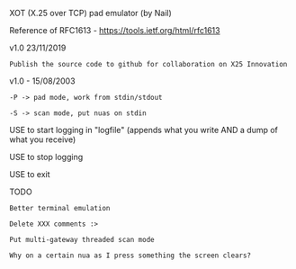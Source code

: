 XOT (X.25 over TCP) pad emulator (by Nail)

Reference of RFC1613 - https://tools.ietf.org/html/rfc1613

v1.0   23/11/2019

	Publish the source code to github for collaboration on X25 Innovation

v1.0 - 15/08/2003

	-P -> pad mode, work from stdin/stdout

	-S -> scan mode, put nuas on stdin

USE <F2> to start logging in "logfile" (appends what you write AND a dump of what you receive)

USE <F3> to stop logging

USE <F10> to exit




TODO

	Better terminal emulation
	
	Delete XXX comments :>
	
	Put multi-gateway threaded scan mode
	
	Why on a certain nua as I press something the screen clears?

	


